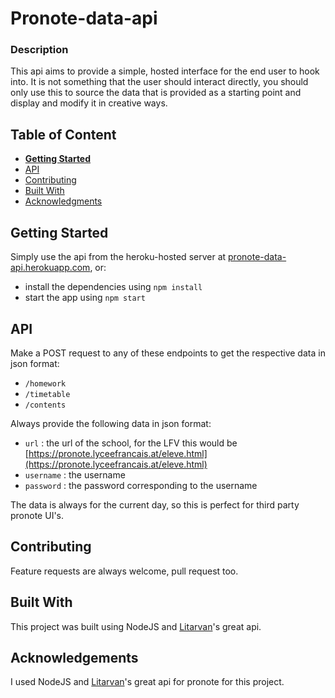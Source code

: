# Pronote-data-api

### Description
This api aims to provide a simple, hosted interface for the end user to hook into. It is not something that the user should interact directly, you should only use this to source the data that is provided as a starting point and display and modify it in creative ways.

## Table of Content

- [**Getting Started**](#getting-started)
- [API](#API)
- [Contributing](#contributing)
- [Built With](#built-with)
- [Acknowledgments](#acknowledgements)

## Getting Started

Simply use the api from the heroku-hosted server at [pronote-data-api.herokuapp.com](https://pronote-data-api.herokuapp.com), or:
 - install the dependencies using `npm install`
 - start the app using `npm start`

## API

Make a POST request to any of these endpoints to get the respective data in json format:
 - `/homework`
 - `/timetable`
 - `/contents`

Always provide the following data in json format: 
 - `url` : the url of the school, for the LFV this would be [https://pronote.lyceefrancais.at/eleve.html](https://pronote.lyceefrancais.at/eleve.html)
 - `username` : the username
 - `password` : the password corresponding to the username

The data is always for the current day, so this is perfect for third party pronote UI's.

## Contributing

Feature requests are always welcome, pull request too.

## Built With

This project was built using NodeJS and [Litarvan](https://github.com/litarvan/pronote-api)'s great api.

## Acknowledgements

I used NodeJS and [Litarvan](https://github.com/litarvan/pronote-api)'s great api for pronote for this project.
